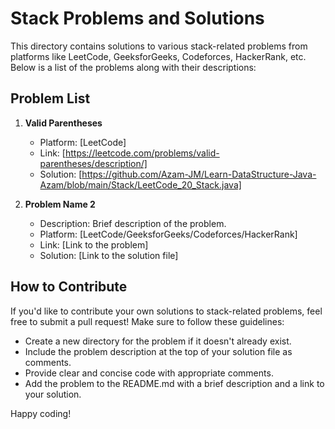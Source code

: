 # Stack Problems and Solutions

This directory contains solutions to various stack-related problems from platforms like LeetCode, GeeksforGeeks, Codeforces, HackerRank, etc.
Below is a list of the problems along with their descriptions:

## Problem List

1. **Valid Parentheses**
   - Platform: [LeetCode]
   - Link: [https://leetcode.com/problems/valid-parentheses/description/]
   - Solution: [https://github.com/Azam-JM/Learn-DataStructure-Java-Azam/blob/main/Stack/LeetCode_20_Stack.java]

2. **Problem Name 2**
   - Description: Brief description of the problem.
   - Platform: [LeetCode/GeeksforGeeks/Codeforces/HackerRank]
   - Link: [Link to the problem]
   - Solution: [Link to the solution file]

## How to Contribute

If you'd like to contribute your own solutions to stack-related problems, feel free to submit a pull request! Make sure to follow these guidelines:

- Create a new directory for the problem if it doesn't already exist.
- Include the problem description at the top of your solution file as comments.
- Provide clear and concise code with appropriate comments.
- Add the problem to the README.md with a brief description and a link to your solution.

Happy coding!

